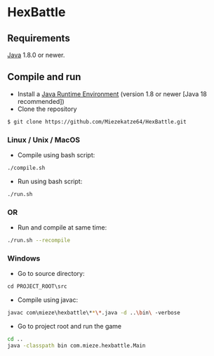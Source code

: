 # HexBattle

## Requirements
[Java](https://www.oracle.com/java/technologies/) 1.8.0 or newer.

## Compile and run
- Install a [Java Runtime Environment](https://www.oracle.com/java/technologies/downloads/) (version 1.8 or newer [Java 18 recommended])
- Clone the repository
```bash
$ git clone https://github.com/Miezekatze64/HexBattle.git
```


### Linux / Unix / MacOS
- Compile using bash script:
```bash
./compile.sh
```

- Run using bash script:
```bash
./run.sh
```

### OR
- Run and compile at same time:
```bash
./run.sh --recompile
```
### Windows
- Go to source directory:
```ps
cd PROJECT_ROOT\src
```

- Compile using javac:
```bash
javac com\mieze\hexbattle\**\*.java -d ..\bin\ -verbose
```

- Go to project root and run the game
```bash
cd ..
java -classpath bin com.mieze.hexbattle.Main
```
